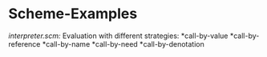 # Scheme-Examples

*interpreter.scm:*  Evaluation with different strategies: 
*call-by-value
*call-by-reference
*call-by-name
*call-by-need
*call-by-denotation

